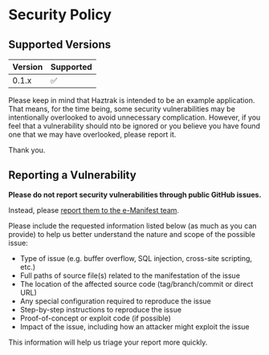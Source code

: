 # Security Policy

## Supported Versions

| Version | Supported          |
| ------- | ------------------ |
| 0.1.x   | :white_check_mark: |

Please keep in mind that Haztrak is intended to be an example application. That means, for the time being, some security
vulnerabilities may be
intentionally overlooked to avoid unnecessary complication. However, if you feel that a vulnerability should nto be
ignored or you believe you have found one
that we may have overlooked, please report it.

Thank you.

## Reporting a Vulnerability

**Please do not report security vulnerabilities through public GitHub issues.**

Instead, please [report them to the e-Manifest team](mailto:graham.david@epa.gov).

Please include the requested information listed below (as much as you can provide) to help us better understand the
nature and scope of the possible issue:

- Type of issue (e.g. buffer overflow, SQL injection, cross-site scripting, etc.)
- Full paths of source file(s) related to the manifestation of the issue
- The location of the affected source code (tag/branch/commit or direct URL)
- Any special configuration required to reproduce the issue
- Step-by-step instructions to reproduce the issue
- Proof-of-concept or exploit code (if possible)
- Impact of the issue, including how an attacker might exploit the issue

This information will help us triage your report more quickly.

<!--
supported version table template
| Version | Supported          |
| ------- | ------------------ |
| 5.1.x   | :white_check_mark: |
| 5.0.x   | :x:                |
| 4.0.x   | :white_check_mark: |
| < 4.0   | :x:                |
-->
